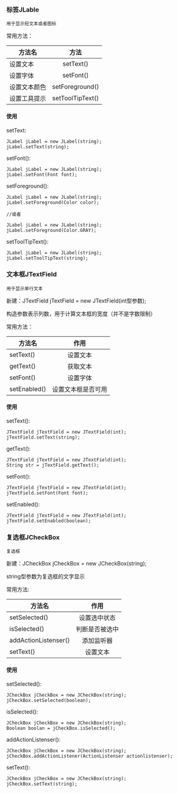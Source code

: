 ### 标签JLable
    用于显示短文本或者图标
   
常用方法： </br>

方法名|方法
--|:--:
设置文本|setText()
设置字体|setFont()
设置文本颜色|setForeground()
设置工具提示|setToolTipText()

#### 使用

setText:
```
JLabel jLabel = new JLabel(string);
jLabel.setText(string);
```

setFont():
```
JLabel jLabel = new JLabel(string);
jLabel.setFont(Font font);
```

setForeground():
```
JLabel jLabel = new JLabel(string);
jLabel.setForeground(Color color);

//或者

JLabel jLabel = new JLabel(string);
jLabel.setForeground(Color.GRAY);
```

setToolTipText():
```
JLabel jLabel = new JLabel(string);
jLabel.setToolTipText(string);
```
### 文本框JTextField
    用于显示单行文本

新建：JTextField jTextField = new JTextField(int型参数);

构造参数表示列数，用于计算文本框的宽度（并不是字数限制）

常用方法：

方法名|作用
---|:--:
setText() | 设置文本
getText() | 获取文本
setFont() | 设置字体
setEnabled() | 设置文本框是否可用

#### 使用

setText():
```
JTextField jTextField = new JTextField(int);
jTextField.setText(string);
```

getText():
```
JTextField jTextField = new JTextField(int);
String str = jTextField.getText();
```

setFont():
```
JTextField jTextField = new JTextField(int);
jTextField.setFont(Font font);
```

setEnabled():
```
JTextField jTextField = new JTextField(int);
jTextField.setEnabled(boolean);
```
### 复选框JCheckBox
    复选框

新建：JCheckBox jCheckBox = new JCheckBox(string);

string型参数为复选框的文字显示

常用方法:

方法名|作用
---|:--:
setSelected() | 设置选中状态
isSelected() | 判断是否被选中
addActionListenser() | 添加监听器
setText() | 设置文本

#### 使用

setSelected():
```
JCheckBox jCheckBox = new JCheckBox(string);
jCheckBox.setSelected(boolean);
```

isSelected():
```
JCheckBox jCheckBox = new JCheckBox(string);
Boolean boolan = jCheckBox.isSelected();
```

addActionListenser():
```
JCheckBox jCheckBox = new JCheckBox(string);
jCheckBox.addActionListener(ActionListenser actionlistenser);
```

setText():
```
JCheckBox jCheckBox = new JCheckBox(string);
jCheckBox.setText(string);
```
